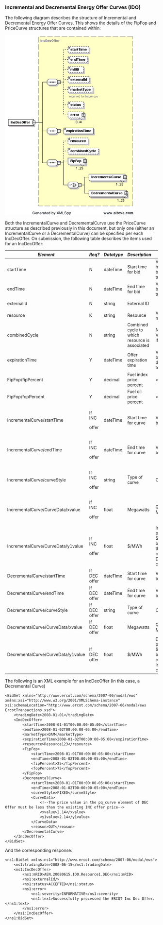 ### Incremental and Decremental Energy Offer Curves (IDO)

The following diagram describes the structure of Incremental and
Decremental Energy Offer Curves. This shows the details of the FipFop
and PriceCurve structures that are contained within:

![Incremental and Decremental Energy Offer Curve Structure](../Images/IncDecOffer_Structure.png)

Both the IncrementalCurve and DecrementalCurve use the PriceCurve
structure as described previously in this document, but only one
(either an IncrementalCurve or a DecrementalCurve) can be specified
per each IncDecOffer. On submission, the following table describes the
items used for an IncDecOffer:

<table>
<colgroup>
<col style="width: 37%" />
<col style="width: 0%" />
<col style="width: 11%" />
<col style="width: 0%" />
<col style="width: 14%" />
<col style="width: 0%" />
<col style="width: 16%" />
<col style="width: 0%" />
<col style="width: 18%" />
</colgroup>
<thead>
<tr class="header">
<th colspan="2"><em>Element</em></th>
<th colspan="2"><em>Req?</em></th>
<th colspan="2"><em>Datatype</em></th>
<th><em>Description</em></th>
<th colspan="2"><em>Values</em></th>
</tr>
</thead>
<tbody>
<tr class="odd">
<td colspan="2">startTime</td>
<td colspan="2">N</td>
<td colspan="2">dateTime</td>
<td>Start time for bid</td>
<td colspan="2">Valid start hour boundary for trade date</td>
</tr>
<tr class="even">
<td colspan="2">endTime</td>
<td colspan="2">N</td>
<td colspan="2">dateTime</td>
<td>End time for bid</td>
<td colspan="2">Valid end hour boundary for trade date</td>
</tr>
<tr class="odd">
<td colspan="2">externalId</td>
<td colspan="2">N</td>
<td colspan="2">string</td>
<td colspan="3">External ID</td>
<td>QSE supplied</td>
</tr>
<tr class="even">
<td colspan="2">resource</td>
<td colspan="2">K</td>
<td colspan="2">string</td>
<td>Resource</td>
<td colspan="2">Valid resource name</td>
</tr>
<tr class="odd">
<td colspan="2">combinedCycle</td>
<td colspan="2">N</td>
<td colspan="2">string</td>
<td>Combined cycle to which resource is associated</td>
<td colspan="2">Not required. Value ignored if provided.</td>
</tr>
<tr class="even">
<td colspan="2">expirationTime</td>
<td colspan="2">Y</td>
<td colspan="2">dateTime</td>
<td>Offer expiration time</td>
<td colspan="2">Valid time before or during the trade date</td>
</tr>
<tr class="odd">
<td colspan="2">FipFop/fipPercent</td>
<td colspan="2">Y</td>
<td colspan="2">decimal</td>
<td>Fuel index price percent</td>
<td colspan="2">&gt;= 0, &lt;= 100</td>
</tr>
<tr class="even">
<td colspan="2">FipFop/fopPercent</td>
<td colspan="2">Y</td>
<td colspan="2">decimal</td>
<td>Fuel oil price percent</td>
<td colspan="2">&gt;= 0, &lt;= 100</td>
</tr>
<tr class="odd">
<td colspan="2">IncrementalCurve/startTime</td>
<td colspan="2"><p>If INC</p>
<p>offer</p></td>
<td colspan="2">dateTime</td>
<td>Start time for curve</td>
<td colspan="2">Valid hour boundary</td>
</tr>
<tr class="even">
<td colspan="2">IncrementalCurve/endTime</td>
<td colspan="2"><p>If INC</p>
<p>offer</p></td>
<td colspan="2">dateTime</td>
<td>End time for curve</td>
<td colspan="2">Valid hour boundary</td>
</tr>
<tr class="odd">
<td colspan="2">IncrementalCurve/curveStyle</td>
<td colspan="2"><p>If INC</p>
<p>offer</p></td>
<td colspan="2">string</td>
<td>Type of curve</td>
<td colspan="2">CURVE</td>
</tr>
<tr class="even">
<td colspan="2">IncrementalCurve/CurveData/xvalue</td>
<td colspan="2"><p>If INC</p>
<p>offer</p></td>
<td colspan="2">float</td>
<td>Megawatts</td>
<td colspan="2">Quantity in MW</td>
</tr>
<tr class="odd">
<td colspan="2">IncrementalCurve/CurveData/y1value</td>
<td colspan="2"><p>If INC</p>
<p>offer</p></td>
<td colspan="2">float</td>
<td>$/MWh</td>
<td colspan="2">Incremental price in $/MWh, must be greater than
corresponding Decremental curve value</td>
</tr>
<tr class="even">
<td colspan="2">DecrementalCurve/startTime</td>
<td colspan="2">If DEC offer</td>
<td colspan="2">dateTime</td>
<td>Start time for curve</td>
<td colspan="2">Valid hour boundary</td>
</tr>
<tr class="odd">
<td colspan="2">DecrementalCurve/endTime</td>
<td colspan="2">If DEC offer</td>
<td colspan="2">dateTime</td>
<td>End time for curve</td>
<td colspan="2">Valid hour boundary</td>
</tr>
<tr class="even">
<td colspan="2">DecrementalCurve/curveStyle</td>
<td colspan="2">If DEC offer</td>
<td colspan="2">string</td>
<td>Type of curve</td>
<td colspan="2">CURVE</td>
</tr>
<tr class="odd">
<td colspan="2">DecrementalCurve/CurveData/xvalue</td>
<td colspan="2">If DEC offer</td>
<td colspan="2">float</td>
<td>Megawatts</td>
<td colspan="2">Quantity in MW</td>
</tr>
<tr class="even">
<td colspan="2">DecrementalCurve/CurveData/y1value</td>
<td colspan="2">If DEC offer</td>
<td colspan="2">float</td>
<td>$/MWh</td>
<td colspan="2">Decremental price in $/MWh, must be less than
corresponding incremental curve value</td>
</tr>
</tbody>
</table>

The following is an XML example for an IncDecOffer (In this case, a Decremental Curve)

~~~
<BidSet xmlns="http://www.ercot.com/schema/2007-06/nodal/ews" xmlns:xsi="http://www.w3.org/2001/XMLSchema-instance" xsi:schemaLocation="http://www.ercot.com/schema/2007-06/nodal/ews ErcotTransactions.xsd">
    <tradingDate>2008-01-01</tradingDate>
    <IncDecOffer>
        <startTime>2008-01-01T00:00:00-05:00</startTime>
        <endTime>2008-01-02T00:00:00-05:00</endTime>
        <marketType>DAM</marketType>
        <expirationTime>2008-01-02T00:00:00-05:00</expirationTime>
        <resource>Resource123</resource>
        <FipFop>
            <startTime>2008-01-01T00:00:00-05:00</startTime>
            <endTime>2008-01-02T00:00:00-05:00</endTime>
            <fipPercent>25</fipPercent>
            <fopPercent>75</fopPercent>
        </FipFop>
        <DecrementalCurve>
            <startTime>2008-01-01T00:00:00-05:00</startTime>
            <endTime>2008-01-02T00:00:00-05:00</endTime>
            <curveStyle>FIXED</curveStyle>
            <CurveData>
                <!--The price value in the pq_curve element of DEC Offer must be less than the existing INC offer price-->
                <xvalue>2.14</xvalue>
                <y1value>2.14</y1value>
            </CurveData>
            <reason>OUT</reason>
        </DecrementalCurve>
    </IncDecOffer>
</BidSet>
~~~

And the corresponding response:

~~~
<ns1:BidSet xmlns:ns1="http://www.ercot.com/schema/2007-06/nodal/ews">
    <ns1:tradingDate>2008-06-15</ns1:tradingDate>
    <ns1:IncDecOffer>
        <ns1:mRID>AEN.20080615.IDO.Resource1.DEC</ns1:mRID>
        <ns1:externalId/>
        <ns1:status>ACCEPTED</ns1:status>
        <ns1:error>
            <ns1:severity>INFORMATIVE</ns1:severity>
            <ns1:text>Successfully processed the ERCOT Inc Dec Offer.</ns1:text>
        </ns1:error>
    </ns1:IncDecOffer>
</ns1:BidSet>
~~~
